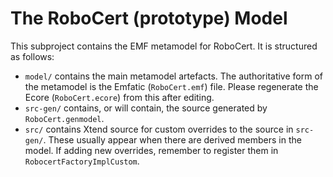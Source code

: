 # The RoboCert (prototype) Model

This subproject contains the EMF metamodel for RoboCert.  It is structured as
follows:

- `model/` contains the main metamodel artefacts.  The authoritative form of
  the metamodel is the Emfatic (`RoboCert.emf`) file.  Please regenerate the
  Ecore (`RoboCert.ecore`) from this after editing.
- `src-gen/` contains, or will contain, the source generated by
  `RoboCert.genmodel`.
- `src/` contains Xtend source for custom overrides to the source in `src-gen/`.
  These usually appear when there are derived members in the model.
  If adding new overrides, remember to register them in `RobocertFactoryImplCustom`.